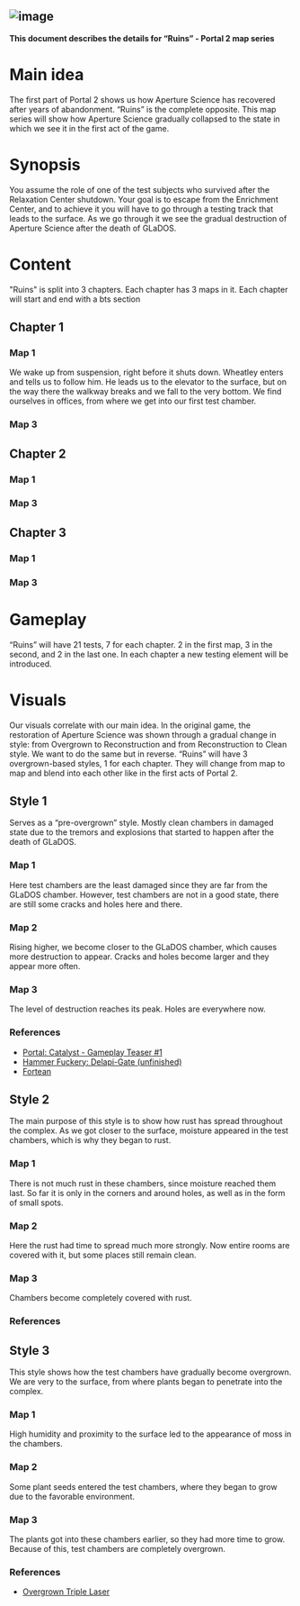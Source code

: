 ![image](https://github.com/leankee/ruins/assets/118056276/b09cd5ec-dd32-44b0-af67-31444fa1c474)
---
**This document describes the details for “Ruins” - Portal 2 map series**
# Main idea
The first part of Portal 2 shows us how Aperture Science has recovered after years of abandonment. “Ruins” is the complete opposite. This map series will show how  Aperture Science gradually collapsed to the state in which we see it in the first act of the game.
# Synopsis
You assume the role of one of the test subjects who survived after the Relaxation Center shutdown. Your goal is to escape from the Enrichment Center, and to achieve it you will have to go through a testing track that leads to the surface. As we go through it we see the gradual destruction of Aperture Science after the death of GLaDOS.
# Content
"Ruins" is split into 3 chapters. Each chapter has 3 maps in it. Each chapter will start and end with a bts section
## Chapter 1
### Map 1
We wake up from suspension, right before it shuts down. Wheatley enters and tells us to follow him. He leads us to the elevator to the surface, but on the way there the walkway breaks and we fall to the very bottom. We find ourselves in offices, from where we get into our first test chamber.
### Map 3
## Chapter 2
### Map 1
### Map 3
## Chapter 3
### Map 1
### Map 3
# Gameplay
“Ruins” will have 21 tests, 7 for each chapter. 2 in the first map, 3 in the second, and 2 in the last one. In each chapter a new testing element will be introduced.
# Visuals
Our visuals correlate with our main idea. In the original game, the restoration of Aperture Science was shown through a gradual change in style: from Overgrown to Reconstruction and from Reconstruction to Clean style. We want to do the same but in reverse. “Ruins” will have 3 overgrown-based styles, 1 for each chapter. They will change from map to map and blend into each other like in the first acts of Portal 2.
## Style 1
Serves as a “pre-overgrown” style. Mostly clean chambers in damaged state due to the tremors and explosions that started to happen after the death of GLaDOS.
### Map 1
Here test chambers are the least damaged since they are far from the GLaDOS chamber. However, test chambers are not in a good state, there are still some cracks and holes here and there.
### Map 2
Rising higher, we become closer to the GLaDOS chamber, which causes more destruction to appear. Cracks and holes become larger and they appear more often.
### Map 3
The level of destruction reaches its peak. Holes are everywhere now.
### References
- [Portal: Catalyst - Gameplay Teaser #1](https://www.youtube.com/watch?v=mbKTrpeIAA4)
- [Hammer Fuckery: Delapi-Gate (unfinished)](https://www.youtube.com/watch?v=Jj38_SyzSg4)
- [Fortean](https://steamcommunity.com/sharedfiles/filedetails/?id=2902686905)
## Style 2
The main purpose of this style is to show how rust has spread throughout the complex. As we got closer to the surface, moisture appeared in the test chambers, which is why they began to rust.
### Map 1
There is not much rust in these chambers, since moisture reached them last. So far it is only in the corners and around holes, as well as in the form of small spots.
### Map 2
Here the rust had time to spread much more strongly. Now entire rooms are covered with it, but some places still remain clean.
### Map 3
Chambers become completely covered with rust.
### References
## Style 3
This style shows how the test chambers have gradually become overgrown. We are very to the surface, from where plants began to penetrate into the complex.
### Map 1
High humidity and proximity to the surface led to the appearance of moss in the chambers.
### Map 2
Some plant seeds entered the test chambers, where they began to grow due to the favorable environment.
### Map 3
The plants got into these chambers earlier, so they had more time to grow. Because of this, test chambers are completely overgrown.
### References
- [Overgrown Triple Laser](https://steamcommunity.com/sharedfiles/filedetails/?id=2826665396)
